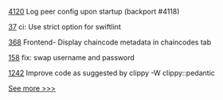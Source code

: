 
[4120](https://github.com/hyperledger/fabric/pull/4120) Log peer config upon startup (backport #4118)

[37](https://github.com/hyperledger/aries-framework-swift/pull/37) ci: Use strict option for swiftlint

[368](https://github.com/hyperledger-labs/blockchain-explorer/pull/368) Frontend- Display chaincode metadata in chaincodes tab

[158](https://github.com/hyperledger/bevel-operator-fabric/pull/158) fix: swap username and password

[1242](https://github.com/hyperledger/solang/pull/1242) Improve code as suggested by clippy -W clippy::pedantic


[See more >>>](https://start-here.hyperledger.org/pull-requests)
